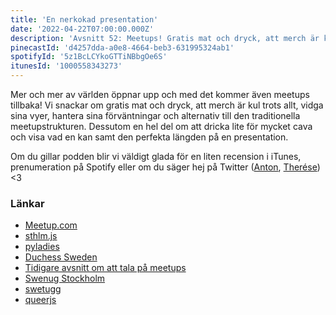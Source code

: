 ```yaml
---
title: 'En nerkokad presentation'
date: '2022-04-22T07:00:00.000Z'
description: 'Avsnitt 52: Meetups! Gratis mat och dryck, att merch är kul trots allt, hantera sina förväntningar, att dricka lite för mycket cava och visa vad en kan samt mycket annat!'
pinecastId: 'd4257dda-a0e8-4664-beb3-631995324ab1'
spotifyId: '5z1BcLCYkoGTTiNBbgOe6S'
itunesId: '1000558343273'
---
```


Mer och mer av världen öppnar upp och med det kommer även meetups tillbaka! Vi snackar om gratis mat och dryck, att merch är kul trots allt, vidga sina vyer, hantera sina förväntningar och alternativ till den traditionella meetupstrukturen. Dessutom en hel del om att dricka lite för mycket cava och visa vad en kan samt den perfekta längden på en presentation.

Om du gillar podden blir vi väldigt glada för en liten recension i iTunes, prenumeration på Spotify eller om du säger hej på Twitter ([Anton](https://twitter.com/Awnton), [Therése](https://twitter.com/tkomstadius)) &lt;3

### Länkar

- [Meetup.com](https://www.meetup.com/)
- [sthlm.js](https://sthlmjs.com)
- [pyladies](https://pyladies.com)
- [Duchess Sweden](https://www.meetup.com/Duchess-Sweden/)
- [Tidigare avsnitt om att tala på meetups](https://asdf.pizza/39-en-crash-course-i-pinsam-tystnad/)
- [Swenug Stockholm](https://www.meetup.com/Swenug-Stockholm/)
- [swetugg](https://swetugg.se/sthlm-2020)
- [queerjs](https://queerjs.com)

